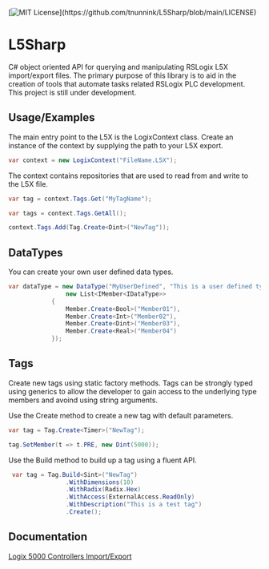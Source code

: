 [![MIT License](https://img.shields.io/apm/l/atomic-design-ui.svg?)](https://github.com/tnunnink/L5Sharp/blob/main/LICENSE)


# L5Sharp

C# object oriented API for querying and manipulating RSLogix L5X import/export files. The primary purpose of this library is to aid in the creation of tools that automate tasks related RSLogix PLC development. This project is still under development.


## Usage/Examples

The main entry point to the L5X is the LogixContext class. Create an instance of the context by supplying the path to your L5X export.
```c#
var context = new LogixContext("FileName.L5X");
```

The context contains repositories that are used to read from and write to the L5X file.
```c#
var tag = context.Tags.Get("MyTagName");

var tags = context.Tags.GetAll();

context.Tags.Add(Tag.Create<Dint>("NewTag"));
```

## DataTypes
You can create your own user defined data types.
```c#
var dataType = new DataType("MyUserDefined", "This is a user defined type",
                new List<IMember<IDataType>>
            {
                Member.Create<Bool>("Member01"),
                Member.Create<Int>("Member02"),
                Member.Create<Dint>("Member03"),
                Member.Create<Real>("Member04")
            });
```

## Tags
Create new tags using static factory methods. Tags can be strongly typed using generics to allow the developer to gain access to the underlying type members and avoind using string arguments.

Use the Create method to create a new tag with default parameters.
```c#
var tag = Tag.Create<Timer>("NewTag");

tag.SetMember(t => t.PRE, new Dint(5000));
```

Use the Build method to build up a tag using a fluent API.
```c#
 var tag = Tag.Build<Sint>("NewTag")
                .WithDimensions(10)
                .WithRadix(Radix.Hex)
                .WithAccess(ExternalAccess.ReadOnly)
                .WithDescription("This is a test tag")
                .Create();
```


## Documentation

[Logix 5000 Controllers Import/Export](https://literature.rockwellautomation.com/idc/groups/literature/documents/rm/1756-rm084_-en-p.pdf)

